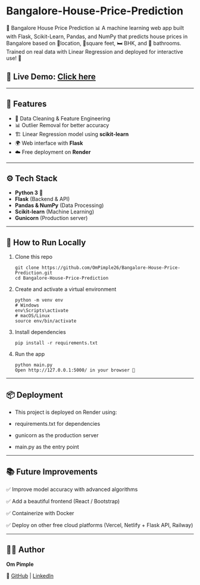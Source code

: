 # Bangalore-House-Price-Prediction
🏡 Bangalore House Price Prediction 📊 A machine learning web app built with Flask, Scikit-Learn, Pandas, and NumPy that predicts house prices in Bangalore based on 📍location, 📐square feet, 🛏️ BHK, and 🚿 bathrooms. Trained on real data with Linear Regression and deployed for interactive use! 🚀

## 🔗 **Live Demo**: [Click here](https://bangalore-house-price-prediction-3lc9.onrender.com/)  

---

## 📌 Features
- 🧹 Data Cleaning & Feature Engineering  
- 📊 Outlier Removal for better accuracy  
- 🏗️ Linear Regression model using **scikit-learn**  
- 🌍 Web interface with **Flask**  
- ☁️ Free deployment on **Render**  

---

## ⚙️ Tech Stack
- **Python 3** 🐍  
- **Flask** (Backend & API)  
- **Pandas & NumPy** (Data Processing)  
- **Scikit-learn** (Machine Learning)  
- **Gunicorn** (Production server)  

---

## 🚀 How to Run Locally
1. Clone this repo  
   ```
   git clone https://github.com/OmPimple26/Bangalore-House-Price-Prediction.git
   cd Bangalore-House-Price-Prediction
   ```

2. Create and activate a virtual environment
   ```
   python -m venv env
   # Windows
   env\Scripts\activate
   # macOS/Linux
   source env/bin/activate
   ```

3. Install dependencies
   ```
   pip install -r requirements.txt
   ```

4. Run the app
   ```
   python main.py
   Open http://127.0.0.1:5000/ in your browser 🎉
   ```

---

## 📦 Deployment
- This project is deployed on Render using:

- requirements.txt for dependencies

- gunicorn as the production server

- main.py as the entry point

---

## 📚 Future Improvements
✅ Improve model accuracy with advanced algorithms

✅ Add a beautiful frontend (React / Bootstrap)

✅ Containerize with Docker

✅ Deploy on other free cloud platforms (Vercel, Netlify + Flask API, Railway)

---

## 👨‍💻 Author
**Om Pimple**  

🔗 [GitHub](https://github.com/OmPimple26) | [LinkedIn](www.linkedin.com/in/om-pimple-0042822b3)

